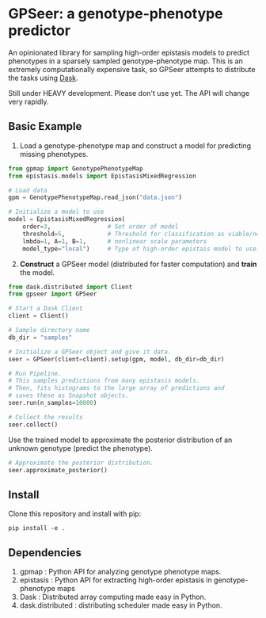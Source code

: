 # GPSeer: a genotype-phenotype predictor

An opinionated library for sampling high-order epistasis models to predict phenotypes in a sparsely sampled genotype-phenotype map. This is an extremely computationally expensive task, so GPSeer attempts to 
distribute the tasks using [Dask](https://github.com/dask/dask).

Still under HEAVY development. Please don't use yet. The API will change very rapidly.

## Basic Example

1. Load a genotype-phenotype map and construct a model for predicting missing phenotypes.

```python
from gpmap import GenotypePhenotypeMap
from epistasis.models import EpistasisMixedRegression

# Load data
gpm = GenotypePhenotypeMap.read_json("data.json")

# Initialize a model to use
model = EpistasisMixedRegression(
    order=3,                # Set order of model
    threshold=5,            # Threshold for classification as viable/nonviable
    lmbda=1, A=1, B=1,      # nonlinear scale parameters
    model_type="local")     # Type of high-order epistais model to use.

```
2. **Construct** a GPSeer model (distributed for faster computation) and **train** the model.

```python
from dask.distributed import Client
from gpseer import GPSeer

# Start a Dask Client
client = Client()

# Sample directory name
db_dir = "samples"

# Initialize a GPSeer object and give it data.
seer = GPSeer(client=client).setup(gpm, model, db_dir=db_dir)

# Run Pipeline.
# This samples predictions from many epistasis models.
# Then, fits histograms to the large array of predictions and
# saves these as Snapshot objects.
seer.run(n_samples=10000)

# Collect the results
seer.collect()
```

Use the trained model to approximate the posterior distribution of an unknown 
genotype (predict the phenotype). 

```python
# Approximate the posterior distribution.
seer.approximate_posterior()
```

## Install

Clone this repository and install with pip:

```
pip install -e .
```

## Dependencies

1. gpmap : Python API for analyzing genotype phenotype maps.
2. epistasis : Python API for extracting high-order epistasis in genotype-phenotype maps
4. Dask : Distributed array computing made easy in Python.
5. dask.distributed : distributing scheduler made easy in Python.
